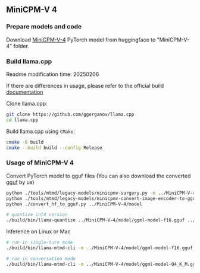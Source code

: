 ## MiniCPM-V 4

### Prepare models and code

Download [MiniCPM-V-4](https://huggingface.co/openbmb/MiniCPM-V-4) PyTorch model from huggingface to "MiniCPM-V-4" folder.


### Build llama.cpp
Readme modification time: 20250206

If there are differences in usage, please refer to the official build [documentation](https://github.com/ggerganov/llama.cpp/blob/master/docs/build.md)

Clone llama.cpp:
```bash
git clone https://github.com/ggerganov/llama.cpp
cd llama.cpp
```

Build llama.cpp using `CMake`:
```bash
cmake -B build
cmake --build build --config Release
```


### Usage of MiniCPM-V 4

Convert PyTorch model to gguf files (You can also download the converted [gguf](https://huggingface.co/openbmb/MiniCPM-V-4-gguf) by us)

```bash
python ./tools/mtmd/legacy-models/minicpmv-surgery.py -m ../MiniCPM-V-4
python ./tools/mtmd/legacy-models/minicpmv-convert-image-encoder-to-gguf.py -m ../MiniCPM-V-4 --minicpmv-projector ../MiniCPM-V-4/minicpmv.projector --output-dir ../MiniCPM-V-4/ --minicpmv_version 5
python ./convert_hf_to_gguf.py ../MiniCPM-V-4/model

# quantize int4 version
./build/bin/llama-quantize ../MiniCPM-V-4/model/ggml-model-f16.gguf ../MiniCPM-V-4/model/ggml-model-Q4_K_M.gguf Q4_K_M
```


Inference on Linux or Mac
```bash
# run in single-turn mode
./build/bin/llama-mtmd-cli -m ../MiniCPM-V-4/model/ggml-model-f16.gguf --mmproj ../MiniCPM-V-4/mmproj-model-f16.gguf -c 4096 --temp 0.7 --top-p 0.8 --top-k 100 --repeat-penalty 1.05 --image xx.jpg -p "What is in the image?"

# run in conversation mode
./build/bin/llama-mtmd-cli -m ../MiniCPM-V-4/model/ggml-model-Q4_K_M.gguf --mmproj ../MiniCPM-V-4/mmproj-model-f16.gguf
```
